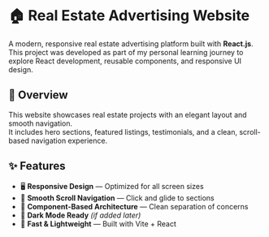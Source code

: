 # 🏠 Real Estate Advertising Website

A modern, responsive real estate advertising platform built with **React.js**.  
This project was developed as part of my personal learning journey to explore React development, reusable components, and responsive UI design.

## 📌 Overview

This website showcases real estate projects with an elegant layout and smooth navigation.  
It includes hero sections, featured listings, testimonials, and a clean, scroll-based navigation experience.

## ✨ Features

- 🖥️ **Responsive Design** — Optimized for all screen sizes
- 🎯 **Smooth Scroll Navigation** — Click and glide to sections
- 🧩 **Component-Based Architecture** — Clean separation of concerns
- 🌙 **Dark Mode Ready** *(if added later)*
- 🚀 **Fast & Lightweight** — Built with Vite + React
